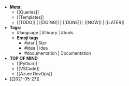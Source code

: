 - **Meta:**
	- [[Queries]]
	- [[Templates]]
	- [[TODO]] | [[DOING]] | [[DONE]] | [[NOW]] | [[LATER]]
- **Tags:**
	- #language | #library | #tools
	- **Emoji tags**
		- #star | Star
		- #idea | Idea
		- #documentation | Documentation
- **TOP OF MIND**
	- [[Python]]
	- [[VSCode]]
	- [[Azure DevOps]]
- [[2021-05-27]]